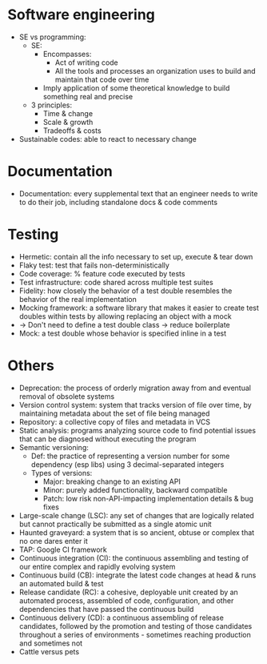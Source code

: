 # Software engineering
- SE vs programming:
  - SE:
    - Encompasses:
      - Act of writing code
      - All the tools and processes an organization uses to build and maintain that code over time
    - Imply application of some theoretical knowledge to build something real and precise
  - 3 principles:
    - Time & change
    - Scale & growth
    - Tradeoffs & costs
- Sustainable codes: able to react to necessary change

# Documentation
- Documentation: every supplemental text that an engineer needs to write to do their job,
including standalone docs & code comments

# Testing
- Hermetic: contain all the info necessary to set up, execute & tear down
- Flaky test: test that fails non-deterministically
- Code coverage: % feature code executed by tests
- Test infrastructure: code shared across multiple test suites
- Fidelity: how closely the behavior of a test double resembles the behavior of the real implementation
- Mocking framework: a software library that makes it easier to create test doubles within tests
by allowing replacing an object with a mock
- -> Don't need to define a test double class -> reduce boilerplate 
- Mock: a test double whose behavior is specified inline in a test

# Others
- Deprecation: the process of orderly migration away from and eventual removal of obsolete systems
- Version control system: system that tracks version of file over time,
by maintaining metadata about the set of file being managed
- Repository: a collective copy of files and metadata in VCS
- Static analysis: programs analyzing source code to find potential issues that can be diagnosed
without executing the program
- Semantic versioning:
  - Def: the practice of representing a version number for some dependency (esp libs) using 3 decimal-separated integers
  - Types of versions:
    - Major: breaking change to an existing API
    - Minor: purely added functionality, backward compatible
    - Patch: low risk non-API-impacting implementation details & bug fixes
- Large-scale change (LSC): any set of changes that are logically related
but cannot practically be submitted as a single atomic unit
- Haunted graveyard: a system that is so ancient, obtuse or complex that no one dares enter it
- TAP: Google CI framework
- Continuous integration (CI): the continuous assembling and testing of our entire complex and rapidly evolving system
- Continuous build (CB): integrate the latest code changes at head & runs an automated build & test
- Release candidate (RC): a cohesive, deployable unit created by an automated process, assembled of code, configuration,
and other dependencies that have passed the continuous build
- Continuous delivery (CD): a continuous assembling of release candidates, followed by the promotion and testing
of those candidates throughout a series of environments - sometimes reaching production and sometimes not
- Cattle versus pets
